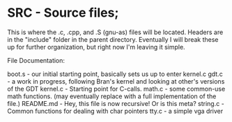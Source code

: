 # SRC - Source files;
This is where the .c, .cpp, and .S (gnu-as) files will be located. Headers are in the "include" folder in the parent directory.
Eventually I will break these up for further organization, but right now I'm leaving it simple.


File Documentation:

boot.s - our initial starting point, basically sets us up to enter kernel.c
gdt.c - a work in progress, following Bran's kernel and looking at other's versions of the GDT
kernel.c - Starting point for C-calls. 
math.c - some common-use math functions. (may eventually replace with a full implementation of the file.)
README.md - Hey, this file is now recursive! Or is this meta?
string.c - Common functions for dealing with char pointers
tty.c - a simple vga driver
